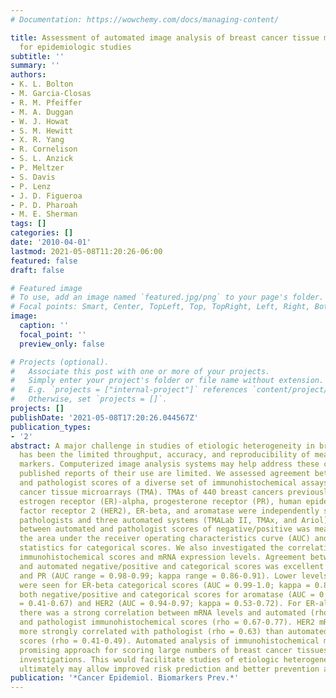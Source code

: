 ```yaml
---
# Documentation: https://wowchemy.com/docs/managing-content/

title: Assessment of automated image analysis of breast cancer tissue microarrays
  for epidemiologic studies
subtitle: ''
summary: ''
authors:
- K. L. Bolton
- M. Garcia-Closas
- R. M. Pfeiffer
- M. A. Duggan
- W. J. Howat
- S. M. Hewitt
- X. R. Yang
- R. Cornelison
- S. L. Anzick
- P. Meltzer
- S. Davis
- P. Lenz
- J. D. Figueroa
- P. D. Pharoah
- M. E. Sherman
tags: []
categories: []
date: '2010-04-01'
lastmod: 2021-05-08T11:20:26-06:00
featured: false
draft: false

# Featured image
# To use, add an image named `featured.jpg/png` to your page's folder.
# Focal points: Smart, Center, TopLeft, Top, TopRight, Left, Right, BottomLeft, Bottom, BottomRight.
image:
  caption: ''
  focal_point: ''
  preview_only: false

# Projects (optional).
#   Associate this post with one or more of your projects.
#   Simply enter your project's folder or file name without extension.
#   E.g. `projects = ["internal-project"]` references `content/project/deep-learning/index.md`.
#   Otherwise, set `projects = []`.
projects: []
publishDate: '2021-05-08T17:20:26.044567Z'
publication_types:
- '2'
abstract: A major challenge in studies of etiologic heterogeneity in breast cancer
  has been the limited throughput, accuracy, and reproducibility of measuring tissue
  markers. Computerized image analysis systems may help address these concerns, but
  published reports of their use are limited. We assessed agreement between automated
  and pathologist scores of a diverse set of immunohistochemical assays done on breast
  cancer tissue microarrays (TMA). TMAs of 440 breast cancers previously stained for
  estrogen receptor (ER)-alpha, progesterone receptor (PR), human epidermal growth
  factor receptor 2 (HER2), ER-beta, and aromatase were independently scored by two
  pathologists and three automated systems (TMALab II, TMAx, and Ariol). Agreement
  between automated and pathologist scores of negative/positive was measured using
  the area under the receiver operating characteristics curve (AUC) and weighted kappa
  statistics for categorical scores. We also investigated the correlation between
  immunohistochemical scores and mRNA expression levels. Agreement between pathologist
  and automated negative/positive and categorical scores was excellent for ER-alpha
  and PR (AUC range = 0.98-0.99; kappa range = 0.86-0.91). Lower levels of agreement
  were seen for ER-beta categorical scores (AUC = 0.99-1.0; kappa = 0.80-0.86) and
  both negative/positive and categorical scores for aromatase (AUC = 0.85-0.96; kappa
  = 0.41-0.67) and HER2 (AUC = 0.94-0.97; kappa = 0.53-0.72). For ER-alpha and PR,
  there was a strong correlation between mRNA levels and automated (rho = 0.67-0.74)
  and pathologist immunohistochemical scores (rho = 0.67-0.77). HER2 mRNA levels were
  more strongly correlated with pathologist (rho = 0.63) than automated immunohistochemical
  scores (rho = 0.41-0.49). Automated analysis of immunohistochemical markers is a
  promising approach for scoring large numbers of breast cancer tissues in epidemiologic
  investigations. This would facilitate studies of etiologic heterogeneity, which
  ultimately may allow improved risk prediction and better prevention approaches.
publication: '*Cancer Epidemiol. Biomarkers Prev.*'
---
```

